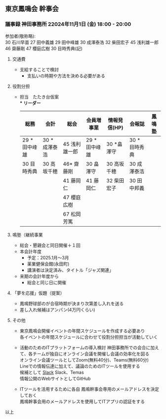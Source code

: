 ## 東京鳳鳴会 幹事会
### 議事録 神田事務所 22024年11月1日 (金) 18:00 - 20:00

参加者(敬称略): <br />
30 石川早苗  27 田中義雄 29 田中峰雄 30 成澤泰浩 32 柴田宏子 45 浅利雄一郎 46 齋藤剛 47 櫻庭広樹  30 目時秀典(記)

1. 交通費
   - 支給することで検討
     - 支払いの時期や方法を決める必要がある

1. 役割分担
   - 担当　たたき台仮案 <br />
   **\*** **リーダー** 
      
     | 総務       | 会計          | 総会          |  会員増事業 | 情報発信(HP)  | 会報誌        | 鳳鳴塾 |
     | ---        | ---           | ---          | ---        | ---          | ---           | ---   |
     |29 *田中峰雄 | 30  *成澤泰浩 | 45 浅利雄一郎 | 29 *田中峰雄 | 30 *畠澤守   | 30 *目時秀典   |       |
     |30 目時秀典  | 30   高坂千穂 | 46* 齋藤剛    | 30 畠澤守    |  30 高坂千穂 |  30 成澤泰浩 |        |
     |            |              | 41 藤岡仁      | 41 藤岡仁   |  32 柴田宏子 |    30 田中邦義 |       |
     |            |               | 47 櫻庭広樹   |             |             |                |      |
     |            |               | 67 松岡芳篤   |             |             |                |      |

1. 鳴塾（継続事業
   - 総会・懇親会と同日開催＋１回
   - 本会計年度
     - 予定：2025.1月～3月
     - 薬業健保会館(永田町)
     - 講演者は決定済み、タイトル「ジャズ関連」
   - 来期の会計年度から
     - 総会と同じ日に開催

1. 「夢を応援」仮題（提案）
    - 鳳鳴野球部のが合宿時期が決まり次第差し入れを送る
    - 差し入れ候補はアンパン(4万円くらい)

1. その他
   - 東京鳳鳴会開催イベントの年間スケジュールを作成する必要あり <br />
     各イベントの年間スケジュールに合わせて役割分担担当が活動していく

   - 活動のためのITプラットフォームの導入検討
      神田事務所での会合に加えて、各チームが独自にオンライン会議を開催し会議の効率化を図る <br />
      オンライン会議ツールとしてZoom(無料40分)、Teams(無料60分) <br/>
      Lineでの情報伝達に加えて、議論のためのITツールを使用する <br />
      候補として [Slack](https://slack.com/intl/ja-jp) Slack、Temas <br />
      情報公開のWebサイトとしてGitHub <br />

   - ITツールを活用するために各自 鳳鳴幹事会専用のメールアドレスを決定しておく <br />
     鳳鳴幹事会用のメールアドレスを使用してITアプリの認証をする

以上

